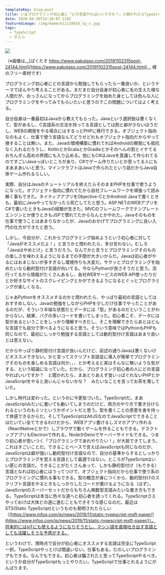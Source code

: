 ```yaml
---
templateKey: blog-post
title: いまプログラミング初心者に「どの言語やればいいですか？」と聞かれたらTypeScriptを激しくオススメしたい
date: 2020-04-20T14:28:07.128Z
featuredimage: /img/mamechi1110016_tp_v.jpg
tags:
  - TypeScript
  - ポエム
---
```

![](/img/mamechi1110016_tp_v.jpg)

（※画像は__[ぱくたそ https://www.pakutaso.com/20191102315post-24144.html](https://www.pakutaso.com/20191102315post-24144.html)__ 様のフリー素材です）

プログラミング初心者にどの言語から勉強してもらったら一番良いか、というテーマでぼんやり考えることがある。まだまだ自分自身が初心者に毛の生えた様な人間だが、おっさんになってからプログラミングを始めた身としては色んな人にプログラミングをやってみてもらいたいと思うのでこの問題についてはよく考える。

自分自身は一番最初はJavaから教えてもらった。Javaという選択肢は悪くなくて、型があるし、C言語系の文法を持ってる言語としては割と癖が少ないほうだし、WEBの開発をやる場合にはするっとPHPに移行できる。オブジェクト指向なのもよく、仕事で使う言語なんてどうせどれもオブジェクト指向だからやって損することは無い。また、Javaの環境構築に慣れてればAndroidの開発にも抵抗なく入れるだろうし、KotlinとかScalaとかGradleとかそのへんの割とイケてるおちんぎん高めの界隈にも入り込める。他にもC#はJavaを意識して作られてるのですごいJavaっぽいところがあり、C#でゲーム作りたいとか思ってる人にもまあまあいいと思う。マインクラフトはJavaで作られたという話だからJava自体ゲーム作れるらしい。

実際、自分はJavaのチュートリアルを終えたらそのままPHPを仕事で使うようになった。オブジェクト指向に慣れてたから自社フレームワークを頑張って読み解く事もできた。ネイティブアプリをObjective-CとかAndroid Javaで書くときも、最初にJavaやってなかったら死亡してたと思う。ASP.NETのWEBアプリをC#で書いたときもJavaの経験が生きた。MVCのフレームワークでテンプレートエンジンとか使うときもJSPで慣れてたからなんとかやれた。Javaそのものを仕事で使うことはあまりなかったが、Javaのおかげでプログラミングに良い入門の仕方ができたと思う。

しかし、今自分が、これからプログラミング始めようという初心者に対して「Javaがオススメだよ！」と言うかと問われたら、多分言わない。むしろ「Javaはやめとけ」と言うだろう。なんでかと言うとプログラミングそのものの楽しさを味わえるようになるまでの手間が大きいからだ。Javaは初心者がやるにはおまじないが多すぎるし環境作りも大変だ。サクッとプログラミングを始めたいなら動的型付け言語が向いてる。今ならPythonが良さそうだと思う。流行ってるから情報がたくさんあるし、各社WEBサービスのWEB API使ったりだとか好きなサイトのスクレイピングとかができるようになるとぐっとプログラミングが楽しくなる。

じゃあPythonをオススメするのかと問われたら、やっぱり最初の言語としてはおすすめしない。Javaの勉強をしながらPHPを少しだけ仕事でやったことがあるのだが、そういう半端な状態だとデータには「型」があるのだということがわからない。結果、バグの多いコードを書いてしまった。初心者こそ、データには型があるということをしっかり理解すべきだし、そこを理解できたらあとはどんな言語でも自分で学べるようになると思う。そういう意味ではPythonもPHPも同じなので、最初にしっかり勉強する言語としては動的型付け言語はあまり良いとは思えない。

だからやっぱり静的型付け言語が良いんだけど、前述の通りJavaは悪くないけどオススメできない。かと言ってスクリプト言語並に導入が簡単でプログラミングそのものを楽しめる言語は何か、、、とか考えると実はそんなに無いような気がする、という結論になっていた。だから、プログラミング初心者の人にどの言語やればいいですか？　と聞かれたら、まあとりあえず食いっぱぐれないPHPとかJavaScriptをやると良いんじゃないかな？　みたいなことを言ってお茶を濁していた。

しかし時代は変わった。というのに今更気づいた。TypeScriptだ。まあJavaScriptみたいに書いても動いてしまうのだけど、両方のやり方で書き分けられるというのもミソというかポイントだと思う。型を書くことの恩恵を身を持って体感できるからだ。そしてTypeScriptはAltJSなのでJavaScriptでできることはたいてい全てできるわけだから、WEBアプリ書けるしスマホアプリ作れる（ReactNativeとかで）しブラウザで動くゲームを作ることもできる。デスクトップアプリもElectronで作れる。NodeかDenoでサーバーサイドもできる。つまり初心者が思いつく「プログラミングであれやりたい！」が大抵できてしまう。これはすごいことだ。できることベースで言えばJavaScriptも同じなのだが、JavaScriptは癖が強いし動的型付け言語なので、自分の基準からするとしっかりとプログラミングを覚える言語として最適ではない。ところがTypeScriptはいい感じの言語だ。できることがたくさんあって、しかも静的型付け（もできる）言語となれば初心者にはうってつけで、オブジェクト指向だから仕事で使う系のプログラミングに慣れる事もできる。型の概念が身につくから、動的型付けのスクリプト言語をやるときもしっかりしたコードが書けるようになる（はず）。JavaScriptのスーパーセットだからもちろん関数型言語みたいな書き方もできる。TypeScriptは本当に色々な道へと初心者を誘ってくれる。TypeScriptさえやっておけば大体どの道に進むこともできそうな感じなのだ。最近は STS(Static TypeScript)というものも発明されたらしい（[https://www.infoq.com/jp/news/2019/11/static-typescript-msft-paper/](https://www.infoq.com/jp/news/2019/11/static-typescript-msft-paper/)）。将来的にはIoTにも使えるようになりそうだし、マシン語を直接吐き出す言語としても活躍しそうな予感がする。

というわけで、現時点で自分が初心者にオススメする言語は完全にTypeScript一択。TypeScriptやっとけば間違いない。仕事もある。たのしいプログラミングもできる。なんでもできる。初心者は騙されたと思ってTypeScriptやるべき。というか自分がTypeScriptもっとやりたい。TypeScriptで仕事とれるようにがんばります。